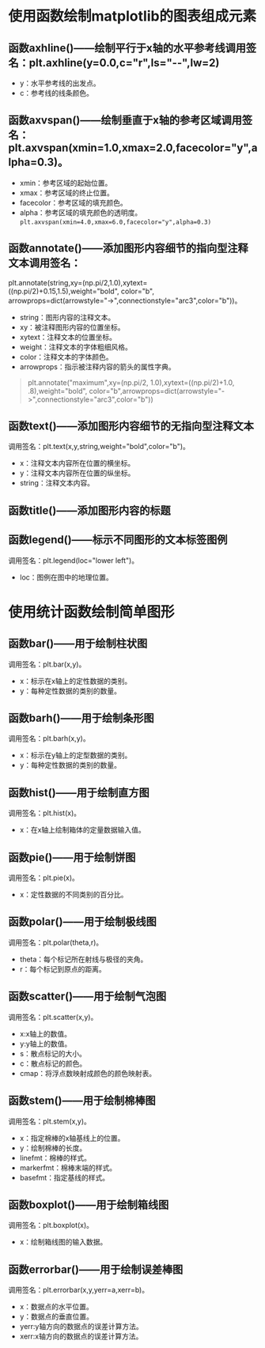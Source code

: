# 使用函数绘制matplotlib的图表组成元素

## 函数axhline()——绘制平行于x轴的水平参考线调用签名：plt.axhline(y=0.0,c="r",ls="--",lw=2)
- y：水平参考线的出发点。
- c：参考线的线条颜色。

## 函数axvspan()——绘制垂直于x轴的参考区域调用签名：plt.axvspan(xmin=1.0,xmax=2.0,facecolor="y",alpha=0.3)。
- xmin：参考区域的起始位置。
- xmax：参考区域的终止位置。
- facecolor：参考区域的填充颜色。
- alpha：参考区域的填充颜色的透明度。
```plt.axvspan(xmin=4.0,xmax=6.0,facecolor="y",alpha=0.3)```

## 函数annotate()——添加图形内容细节的指向型注释文本调用签名：
plt.annotate(string,xy=(np.pi/2,1.0),xytext=((np.pi/2)+0.15,1.5),weight="bold",
color="b", arrowprops=dict(arrowstyle="->",connectionstyle="arc3",color="b"))。
- string：图形内容的注释文本。
- xy：被注释图形内容的位置坐标。
- xytext：注释文本的位置坐标。
- weight：注释文本的字体粗细风格。
- color：注释文本的字体颜色。
- arrowprops：指示被注释内容的箭头的属性字典。

> plt.annotate("maximum",xy=(np.pi/2, 1.0),xytext=((np.pi/2)+1.0, .8),weight="bold",
>    color="b",arrowprops=dict(arrowstyle="->",connectionstyle="arc3",color="b"))

## 函数text()——添加图形内容细节的无指向型注释文本
调用签名：plt.text(x,y,string,weight="bold",color="b")。
- x：注释文本内容所在位置的横坐标。
- y：注释文本内容所在位置的纵坐标。
- string：注释文本内容。

## 函数title()——添加图形内容的标题

## 函数legend()——标示不同图形的文本标签图例
调用签名：plt.legend(loc="lower left")。
- loc：图例在图中的地理位置。

# 使用统计函数绘制简单图形

## 函数bar()——用于绘制柱状图
调用签名：plt.bar(x,y)。
- x：标示在x轴上的定性数据的类别。
- y：每种定性数据的类别的数量。

## 函数barh()——用于绘制条形图
调用签名：plt.barh(x,y)。
- x：标示在y轴上的定型数据的类别。
- y：每种定性数据的类别的数量。

## 函数hist()——用于绘制直方图
调用签名：plt.hist(x)。
- x：在x轴上绘制箱体的定量数据输入值。

## 函数pie()——用于绘制饼图
调用签名：plt.pie(x)。
- x：定性数据的不同类别的百分比。

## 函数polar()——用于绘制极线图
调用签名：plt.polar(theta,r)。
- theta：每个标记所在射线与极径的夹角。
- r：每个标记到原点的距离。

## 函数scatter()——用于绘制气泡图
调用签名：plt.scatter(x,y)。
 - x:x轴上的数值。
 - y:y轴上的数值。
 - s：散点标记的大小。
 - c：散点标记的颜色。
 - cmap：将浮点数映射成颜色的颜色映射表。

## 函数stem()——用于绘制棉棒图
调用签名：plt.stem(x,y)。
- x：指定棉棒的x轴基线上的位置。
- y：绘制棉棒的长度。
- linefmt：棉棒的样式。
- markerfmt：棉棒末端的样式。
- basefmt：指定基线的样式。

## 函数boxplot()——用于绘制箱线图
调用签名：plt.boxplot(x)。
- x：绘制箱线图的输入数据。

## 函数errorbar()——用于绘制误差棒图
调用签名：plt.errorbar(x,y,yerr=a,xerr=b)。
- x：数据点的水平位置。
- y：数据点的垂直位置。
- yerr:y轴方向的数据点的误差计算方法。
- xerr:x轴方向的数据点的误差计算方法。
